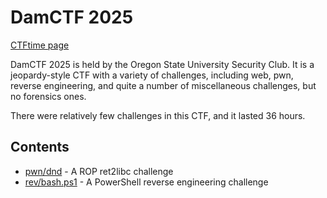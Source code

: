 # DamCTF 2025

[CTFtime page](https://ctftime.org/event/2585/)

DamCTF 2025 is held by the Oregon State University Security Club. It is a jeopardy-style CTF with a variety of challenges, including web, pwn, reverse engineering, and quite a number of miscellaneous challenges, but no forensics ones.

There were relatively few challenges in this CTF, and it lasted 36 hours.

## Contents
- [pwn/dnd](dnd/) - A ROP ret2libc challenge
- [rev/bash.ps1](bash-ps1/) - A PowerShell reverse engineering challenge
